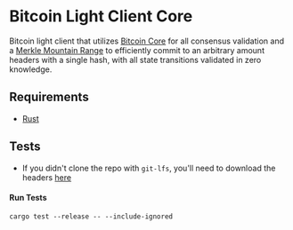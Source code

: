 # Bitcoin Light Client Core

Bitcoin light client that utilizes [Bitcoin Core](https://github.com/bitcoin/bitcoin) for all consensus validation and a [Merkle Mountain Range](https://github.com/opentimestamps/opentimestamps-server/blob/master/doc/merkle-mountain-range.md) to efficiently commit to an arbitrary amount headers with a single hash, with all state transitions validated in zero knowledge.

## Requirements
- [Rust](https://rustup.rs/)

## Tests
- If you didn't clone the repo with `git-lfs`, you'll need to download the headers [here](../../test-data/README.md)<br>

#### Run Tests
```
cargo test --release -- --include-ignored
```